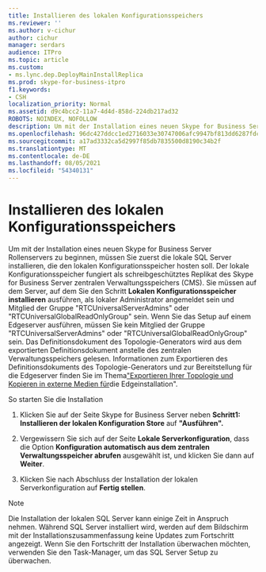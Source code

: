 ```yaml
---
title: Installieren des lokalen Konfigurationsspeichers
ms.reviewer: ''
ms.author: v-cichur
author: cichur
manager: serdars
audience: ITPro
ms.topic: article
ms.custom:
- ms.lync.dep.DeployMainInstallReplica
ms.prod: skype-for-business-itpro
f1.keywords:
- CSH
localization_priority: Normal
ms.assetid: d9c4bcc2-11a7-4d4d-858d-224db217ad32
ROBOTS: NOINDEX, NOFOLLOW
description: Um mit der Installation eines neuen Skype for Business Server Rollenservers zu beginnen, müssen Sie zuerst die lokale SQL Server installieren, die den lokalen Konfigurationsspeicher hosten soll. Der lokale Konfigurationsspeicher fungiert als schreibgeschütztes Replikat des Skype for Business Server zentralen Verwaltungsspeichers (CMS).
ms.openlocfilehash: 96dc427ddcc1ed2716033e30747006afc9947bf813dd6287fdcc734270993c96
ms.sourcegitcommit: a17ad3332ca5d2997f85db7835500d8190c34b2f
ms.translationtype: MT
ms.contentlocale: de-DE
ms.lasthandoff: 08/05/2021
ms.locfileid: "54340131"
---
```

# <a name="install-local-configuration-store"></a>Installieren des lokalen Konfigurationsspeichers

Um mit der Installation eines neuen Skype for Business Server Rollenservers zu beginnen, müssen Sie zuerst die lokale SQL Server installieren, die den lokalen Konfigurationsspeicher hosten soll. Der lokale Konfigurationsspeicher fungiert als schreibgeschütztes Replikat des Skype for Business Server zentralen Verwaltungsspeichers (CMS). Sie müssen auf dem Server, auf dem Sie den Schritt **Lokalen Konfigurationsspeicher installieren** ausführen, als lokaler Administrator angemeldet sein und Mitglied der Gruppe "RTCUniversalServerAdmins" oder "RTCUniversalGlobalReadOnlyGroup" sein. Wenn Sie das Setup auf einem Edgeserver ausführen, müssen Sie kein Mitglied der Gruppe "RTCUniversalServerAdmins" oder "RTCUniversalGlobalReadOnlyGroup" sein. Das Definitionsdokument des Topologie-Generators wird aus dem exportierten Definitionsdokument anstelle des zentralen Verwaltungsspeichers gelesen. Informationen zum Exportieren des Definitionsdokuments des Topologie-Generators und zur Bereitstellung für die Edgeserver finden Sie im Thema["Exportieren Ihrer Topologie und Kopieren in externe Medien für](/previous-versions/office/lync-server-2013/lync-server-2013-export-your-topology-and-copy-it-to-external-media-for-edge-installation)die Edgeinstallation".

So starten Sie die Installation

1. Klicken Sie auf der Seite Skype for Business Server neben **Schritt1: Installieren der lokalen Konfiguration Store** auf **"Ausführen".**

2. Vergewissern Sie sich auf der Seite **Lokale Serverkonfiguration**, dass die Option **Konfiguration automatisch aus dem zentralen Verwaltungsspeicher abrufen** ausgewählt ist, und klicken Sie dann auf **Weiter**.

3. Klicken Sie nach Abschluss der Installation der lokalen Serverkonfiguration auf **Fertig stellen**.

> [!NOTE]
> Die Installation der lokalen SQL Server kann einige Zeit in Anspruch nehmen. Während SQL Server installiert wird, werden auf dem Bildschirm mit der Installationszusammenfassung keine Updates zum Fortschritt angezeigt. Wenn Sie den Fortschritt der Installation überwachen möchten, verwenden Sie den Task-Manager, um das SQL Server Setup zu überwachen.